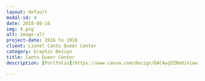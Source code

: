 ```yaml
---
layout: default
modal-id: 4
date: 2018-08-16
img: 4.png
alt: image-alt
project-date: 2016 to 2018
client: Lionel Cantu Queer Center
category: Graphic Design
title: Cantu Queer Center
description: [Portfolio](https://www.canva.com/design/DAC4wjDZRm8/view)

---
```

